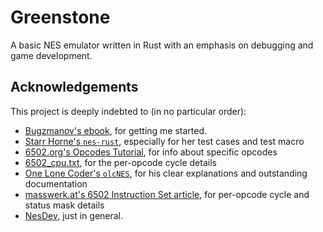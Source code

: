 # Greenstone

A basic NES emulator written in Rust with an emphasis on debugging and game development.

## Acknowledgements

This project is deeply indebted to (in no particular order):

- [Bugzmanov's ebook](https://bugzmanov.github.io/nes_ebook/), for getting me started.
- [Starr Horne's `nes-rust`](https://github.com/starrhorne/nes-rust), especially for her test cases and test macro
- [6502.org's Opcodes Tutorial](http://www.6502.org/tutorials/6502opcodes.html), for info about specific opcodes
- [6502_cpu.txt](https://www.nesdev.org/6502_cpu.txt), for the per-opcode cycle details
- [One Lone Coder's `olcNES`](https://github.com/OneLoneCoder/olcNES/), for his clear explanations and outstanding documentation
- [masswerk.at's 6502 Instruction Set article](https://www.masswerk.at/6502/6502_instruction_set.html), for per-opcode cycle and status mask details
- [NesDev](https://www.nesdev.org/), just in general.
